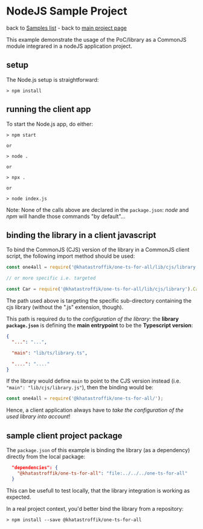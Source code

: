# NodeJS Sample Project

back to [Samples list][samples] - back to [main project page][mainpage]

This example demonstrate the usage of the PoC/library as a CommonJS module integrared in a nodeJS application project.

## setup

The Node.js setup is straightforward:

```shell
> npm install
```

## running the client app

To start the Node.js app, do either:

```shell
> npm start

or

> node .

or 

> npx .

or

> node index.js
```

Note: None of the calls above are declared in the `package.json`: *node* and *npm* will handle those commands "by default"...

## binding the library in a client javascript

To bind the CommonJS (CJS) version of the library in a CommonJS client script, the following import method should be used:

```javascript
const one4all = require('@khatastroffik/one-ts-for-all/lib/cjs/library');

// or more specific i.e. targeted

const Car = require('@khatastroffik/one-ts-for-all/lib/cjs/library').Car;
```
The path used above is targeting the specific sub-directory containing the cjs library (without the ".js" extension, though).

This path is required du to the *configuration of the library*: the **library `package.json`** is defining the **main entrypoint** to be the **Typescript version**:

```json
{
  "...": "...",

  "main": "lib/ts/library.ts",

  "....": "...."
}
```

If the library would define `main` to point to the CJS version instead (i.e. `"main": "lib/cjs/library.js"`), then the binding would be:
```javascript
const one4all = require('@khatastroffik/one-ts-for-all/');
```

Hence, a client application always have to *take the configuration of the used library into account*!

## sample client project package

The `package.json` of this example is binding the library (as a dependency) directly from the local package:

```json
  "dependencies": {
    "@khatastroffik/one-ts-for-all": "file:../../../one-ts-for-all"
  }
```

This can be usefull to test locally, that the library integration is working as expected.

In a real project context, you'd better bind the library from a repository:

```shell
> npm install --save @khatastroffik/one-ts-for-all
```

[mainpage]: ../../README.md
[samples]: ../README.md